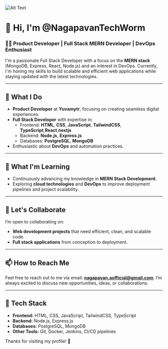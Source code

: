 ![Alt Text](https://user-images.githubusercontent.com/74038190/213910845-af37a709-8995-40d6-be59-724526e3c3d7.gif)
# 👋 Hi, I'm @NagapavanTechWorm

### 👨‍💻 Product Developer | Full Stack MERN Developer | DevOps Enthusiast

I'm a passionate Full Stack Developer with a focus on the **MERN stack** (MongoDB, Express, React, Node.js) and an interest in DevOps. Currently, I'm honing my skills to build scalable and efficient web applications while staying updated with the latest technologies.

---

## 👀 What I Do
- **Product Developer** at **Yuvamytr**, focusing on creating seamless digital experiences.
- **Full Stack Developer** with expertise in:
  - Frontend: **HTML**, **CSS**, **JavaScript**, **TailwindCSS**, **TypeScript**,**React**,**nextjs**
  - Backend: **Node.js**, **Express.js**
  - Databases: **PostgreSQL**, **MongoDB**
- Enthusiastic about **DevOps** and automation practices.

---

## 🌱 What I'm Learning
- Continuously advancing my knowledge in **MERN Stack Development**.
- Exploring **cloud technologies** and **DevOps** to improve deployment pipelines and project scalability.

---

## 💬 Let's Collaborate
I’m open to collaborating on:
- **Web development projects** that need efficient, clean, and scalable code.
- **Full stack applications** from conception to deployment.

---

## 📫 How to Reach Me
Feel free to reach out to me via email: **nagapavan.aofficial@gmail.com**. I’m always excited to discuss new opportunities, ideas, or collaborations.

---

## 🔧 Tech Stack
- **Frontend:** HTML, CSS, JavaScript, TailwindCSS, TypeScript
- **Backend:** Node.js, Express.js
- **Databases:** PostgreSQL, MongoDB
- **Other Tools:** Git, Docker, Jenkins, CI/CD pipelines

Thanks for visiting my profile! 🌟
